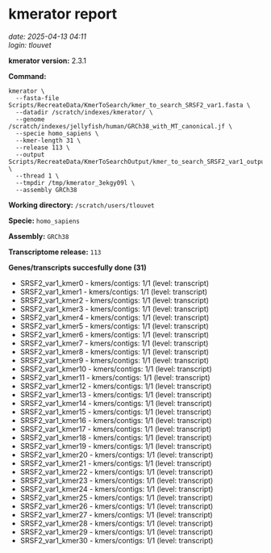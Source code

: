 # kmerator report
*date: 2025-04-13 04:11*  
*login: tlouvet*

**kmerator version:** 2.3.1

**Command:**

```
kmerator \
  --fasta-file Scripts/RecreateData/KmerToSearch/kmer_to_search_SRSF2_var1.fasta \
  --datadir /scratch/indexes/kmerator/ \
  --genome /scratch/indexes/jellyfish/human/GRCh38_with_MT_canonical.jf \
  --specie homo_sapiens \
  --kmer-length 31 \
  --release 113 \
  --output Scripts/RecreateData/KmerToSearchOutput/kmer_to_search_SRSF2_var1_output \
  --thread 1 \
  --tmpdir /tmp/kmerator_3ekgy09l \
  --assembly GRCh38
```

**Working directory:** `/scratch/users/tlouvet`

**Specie:** `homo_sapiens`

**Assembly:** `GRCh38`

**Transcriptome release:** `113`

**Genes/transcripts succesfully done (31)**

- SRSF2_var1_kmer0 - kmers/contigs: 1/1 (level: transcript)
- SRSF2_var1_kmer1 - kmers/contigs: 1/1 (level: transcript)
- SRSF2_var1_kmer2 - kmers/contigs: 1/1 (level: transcript)
- SRSF2_var1_kmer3 - kmers/contigs: 1/1 (level: transcript)
- SRSF2_var1_kmer4 - kmers/contigs: 1/1 (level: transcript)
- SRSF2_var1_kmer5 - kmers/contigs: 1/1 (level: transcript)
- SRSF2_var1_kmer6 - kmers/contigs: 1/1 (level: transcript)
- SRSF2_var1_kmer7 - kmers/contigs: 1/1 (level: transcript)
- SRSF2_var1_kmer8 - kmers/contigs: 1/1 (level: transcript)
- SRSF2_var1_kmer9 - kmers/contigs: 1/1 (level: transcript)
- SRSF2_var1_kmer10 - kmers/contigs: 1/1 (level: transcript)
- SRSF2_var1_kmer11 - kmers/contigs: 1/1 (level: transcript)
- SRSF2_var1_kmer12 - kmers/contigs: 1/1 (level: transcript)
- SRSF2_var1_kmer13 - kmers/contigs: 1/1 (level: transcript)
- SRSF2_var1_kmer14 - kmers/contigs: 1/1 (level: transcript)
- SRSF2_var1_kmer15 - kmers/contigs: 1/1 (level: transcript)
- SRSF2_var1_kmer16 - kmers/contigs: 1/1 (level: transcript)
- SRSF2_var1_kmer17 - kmers/contigs: 1/1 (level: transcript)
- SRSF2_var1_kmer18 - kmers/contigs: 1/1 (level: transcript)
- SRSF2_var1_kmer19 - kmers/contigs: 1/1 (level: transcript)
- SRSF2_var1_kmer20 - kmers/contigs: 1/1 (level: transcript)
- SRSF2_var1_kmer21 - kmers/contigs: 1/1 (level: transcript)
- SRSF2_var1_kmer22 - kmers/contigs: 1/1 (level: transcript)
- SRSF2_var1_kmer23 - kmers/contigs: 1/1 (level: transcript)
- SRSF2_var1_kmer24 - kmers/contigs: 1/1 (level: transcript)
- SRSF2_var1_kmer25 - kmers/contigs: 1/1 (level: transcript)
- SRSF2_var1_kmer26 - kmers/contigs: 1/1 (level: transcript)
- SRSF2_var1_kmer27 - kmers/contigs: 1/1 (level: transcript)
- SRSF2_var1_kmer28 - kmers/contigs: 1/1 (level: transcript)
- SRSF2_var1_kmer29 - kmers/contigs: 1/1 (level: transcript)
- SRSF2_var1_kmer30 - kmers/contigs: 1/1 (level: transcript)
